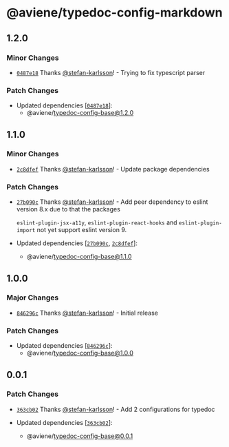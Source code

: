 # @aviene/typedoc-config-markdown

## 1.2.0

### Minor Changes

- [`0487e18`](https://github.com/stefan-karlsson/code-quality/commit/0487e189011c92879592c93066fc0a7315feb74c) Thanks [@stefan-karlsson](https://github.com/stefan-karlsson)! - Trying to fix typescript parser

### Patch Changes

- Updated dependencies [[`0487e18`](https://github.com/stefan-karlsson/code-quality/commit/0487e189011c92879592c93066fc0a7315feb74c)]:
  - @aviene/typedoc-config-base@1.2.0

## 1.1.0

### Minor Changes

- [`2c8dfef`](https://github.com/stefan-karlsson/code-quality/commit/2c8dfefe856a6dcba9e136f5da72844c16e08c3c) Thanks [@stefan-karlsson](https://github.com/stefan-karlsson)! - Update package dependencies

### Patch Changes

- [`27b090c`](https://github.com/stefan-karlsson/code-quality/commit/27b090c9415b2a4335caf1b59a19b303267e5eef) Thanks [@stefan-karlsson](https://github.com/stefan-karlsson)! - Add peer dependency to eslint version 8.x due to that the packages

  `eslint-plugin-jsx-a11y`, `eslint-plugin-react-hooks` and `eslint-plugin-import` not yet support eslint version 9.

- Updated dependencies [[`27b090c`](https://github.com/stefan-karlsson/code-quality/commit/27b090c9415b2a4335caf1b59a19b303267e5eef), [`2c8dfef`](https://github.com/stefan-karlsson/code-quality/commit/2c8dfefe856a6dcba9e136f5da72844c16e08c3c)]:
  - @aviene/typedoc-config-base@1.1.0

## 1.0.0

### Major Changes

- [`846296c`](https://github.com/stefan-karlsson/code-quality/commit/846296c9f447d547650cf2ece57b377e506a0b01) Thanks [@stefan-karlsson](https://github.com/stefan-karlsson)! - Initial release

### Patch Changes

- Updated dependencies [[`846296c`](https://github.com/stefan-karlsson/code-quality/commit/846296c9f447d547650cf2ece57b377e506a0b01)]:
  - @aviene/typedoc-config-base@1.0.0

## 0.0.1

### Patch Changes

- [`363cb02`](https://github.com/stefan-karlsson/code-quality/commit/363cb02ebf8d4ae8e1221a6066701642cfbb2b78) Thanks [@stefan-karlsson](https://github.com/stefan-karlsson)! - Add 2 configurations for typedoc

- Updated dependencies [[`363cb02`](https://github.com/stefan-karlsson/code-quality/commit/363cb02ebf8d4ae8e1221a6066701642cfbb2b78)]:
  - @aviene/typedoc-config-base@0.0.1
